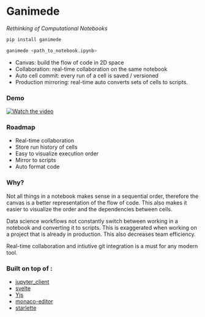 # Ganimede

_Rethinking of Computational Notebooks_

```sh
pip install ganimede
```

```sh
ganimede <path_to_notebook.ipynb>
```

- Canvas: build the flow of code in 2D space
- Collaboration: real-time collaboration on the same notebook
- Auto cell commit: every run of a cell is saved / versioned
- Production mirroring: real-time auto converts sets of cells to scripts.

### Demo

[![Watch the video](https://img.youtube.com/vi/osR8aek9AuA/hqdefault.jpg)](https://www.youtube.com/embed/osR8aek9AuA)

### Roadmap

- Real-time collaboration
- Store run history of cells
- Easy to visualize execution order
- Mirror to scripts
- Auto format code

### Why?

Not all things in a notebook makes sense in a sequential order, therefore the canvas is a better representation of the flow of code. This also makes it easier to visualize the order and the dependencies between cells.

Data science workflows not constantly switch between working in a notebook and converting it to scripts. This is exaggerated when working on a project that is already in production. This also decreases team efficiency.

Real-time collaboration and intiutive git integration is a must for any modern tool.

### Built on top of :

- [jupyter_client](https://github.com/jupyter/jupyter_client)
- [svelte](https://github.com/sveltejs/svelte)
- [Yjs](https://github.com/yjs/yjs)
- [monaco-editor](https://github.com/microsoft/monaco-editor)
- [starlette](https://github.com/encode/starlette)
